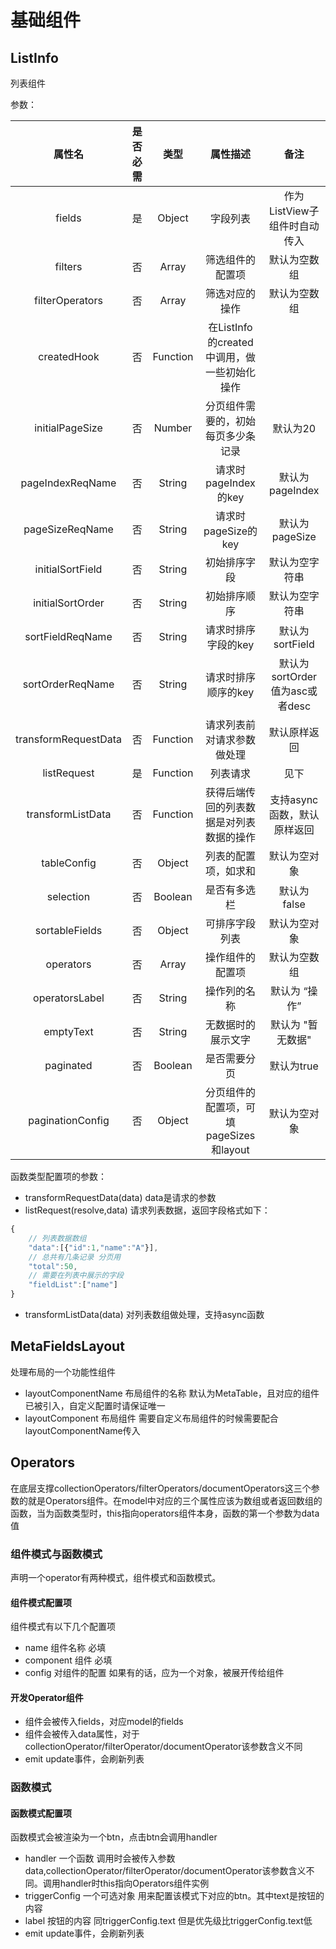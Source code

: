 # 基础组件

## ListInfo

列表组件

参数：

| 属性名 | 是否必需  | 类型      | 属性描述 |  备注 |
| :---:  | :--:  | :--: | :-----:  | :--: |
| fields | 是 | Object | 字段列表 | 作为ListView子组件时自动传入  |
| filters | 否 | Array | 筛选组件的配置项 | 默认为空数组 |
| filterOperators | 否 | Array | 筛选对应的操作 | 默认为空数组 |
| createdHook | 否 | Function | 在ListInfo的created中调用，做一些初始化操作 |
| initialPageSize | 否 | Number   | 分页组件需要的，初始每页多少条记录 | 默认为20 |
| pageIndexReqName | 否 | String   | 请求时pageIndex的key | 默认为 pageIndex |
| pageSizeReqName  | 否 | String   | 请求时pageSize的key  | 默认为 pageSize  |
| initialSortField | 否 | String   | 初始排序字段          | 默认为空字符串    |
| initialSortOrder | 否 | String   | 初始排序顺序          | 默认为空字符串    |
| sortFieldReqName | 否 | String   | 请求时排序字段的key  | 默认为 sortField |
| sortOrderReqName | 否 | String   | 请求时排序顺序的key  | 默认为sortOrder 值为asc或者desc |
| transformRequestData | 否 | Function | 请求列表前对请求参数做处理 | 默认原样返回 |
| listRequest | 是 | Function | 列表请求 | 见下 |
| transformListData        | 否 | Function | 获得后端传回的列表数据是对列表数据的操作 | 支持async函数，默认原样返回 |
| tableConfig | 否 | Object | 列表的配置项，如求和 | 默认为空对象 |
| selection |  否 | Boolean | 是否有多选栏 | 默认为 false |
| sortableFields | 否 | Object | 可排序字段列表 | 默认为空对象 |
| operators | 否 | Array | 操作组件的配置项 | 默认为空数组 |
| operatorsLabel | 否 | String | 操作列的名称 | 默认为 “操作” |
| emptyText | 否 | String | 无数据时的展示文字 | 默认为 "暂无数据" |
| paginated | 否 | Boolean | 是否需要分页 | 默认为true |
| paginationConfig | 否 | Object |  分页组件的配置项，可填pageSizes和layout | 默认为空对象 |

函数类型配置项的参数：

* transformRequestData(data) data是请求的参数
* listRequest(resolve,data) 请求列表数据，返回字段格式如下：

```javascript
{
    // 列表数据数组
    "data":[{"id":1,"name":"A"}],
    // 总共有几条记录 分页用
    "total":50,
    // 需要在列表中展示的字段
    "fieldList":["name"]
}
```

* transformListData(data) 对列表数组做处理，支持async函数

## MetaFieldsLayout

处理布局的一个功能性组件

* layoutComponentName 布局组件的名称 默认为MetaTable，且对应的组件已被引入，自定义配置时请保证唯一
* layoutComponent 布局组件 需要自定义布局组件的时候需要配合layoutComponentName传入

## Operators

在底层支撑collectionOperators/filterOperators/documentOperators这三个参数的就是Operators组件。在model中对应的三个属性应该为数组或者返回数组的函数，当为函数类型时，this指向operators组件本身，函数的第一个参数为data值

### 组件模式与函数模式

声明一个operator有两种模式，组件模式和函数模式。

#### 组件模式配置项

组件模式有以下几个配置项

* name 组件名称 必填
* component 组件 必填
* config 对组件的配置 如果有的话，应为一个对象，被展开传给组件

#### 开发Operator组件

* 组件会被传入fields，对应model的fields
* 组件会被传入data属性，对于collectionOperator/filterOperator/documentOperator该参数含义不同
* emit update事件，会刷新列表

### 函数模式

#### 函数模式配置项

函数模式会被渲染为一个btn，点击btn会调用handler

* handler 一个函数 调用时会被传入参数data,collectionOperator/filterOperator/documentOperator该参数含义不同。调用handler时this指向Operators组件实例
* triggerConfig 一个可选对象 用来配置该模式下对应的btn。其中text是按钮的内容
* label 按钮的内容 同triggerConfig.text 但是优先级比triggerConfig.text低
* emit update事件，会刷新列表
